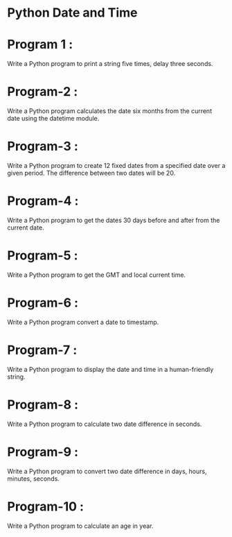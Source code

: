 # Python Date and Time

# Program 1 :
   Write a Python program to print a string five times, delay three seconds.


# Program-2 : 
Write a Python program calculates the date six months from the current date using the datetime module.


# Program-3 :
Write a Python program to create 12 fixed dates from a specified date over a given period. The difference between two dates will be 20.

# Program-4 :
Write a Python program to get the dates 30 days before and after from the current date.



# Program-5 :
Write a Python program to get the GMT and local current time.



# Program-6 : 
Write a Python program convert a date to timestamp.



# Program-7 :
Write a Python program to display the date and time in a human-friendly string.



# Program-8 :
Write a Python program to calculate two date difference in seconds.



# Program-9 :
Write a Python program to convert two date difference in days, hours, minutes, seconds.



# Program-10 :
Write a Python program to calculate an age in year.

